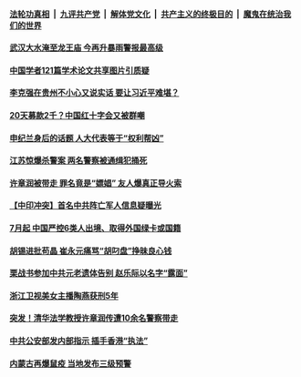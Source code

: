 

####  [法轮功真相](../../../../basic/blob/master/README.md?t=07071402) &nbsp;|&nbsp; [九评共产党](../../../../9ping.md/blob/master/README.md?t=07071402) &nbsp;|&nbsp; [解体党文化](../../../../jtdwh.md/blob/master/README.md?t=07071402)  &nbsp;|&nbsp; [共产主义的终极目的](../../../../gczydzjmd.md/blob/master/README.md?t=07071402) &nbsp;|&nbsp; [魔鬼在统治我们的世界](../../../../mgztzwmdsj.md/blob/master/README.md?t=07071402) 

#### [武汉大水淹至龙王庙 今再升暴雨警报最高级](../pages/soh5/398209.md?t=07071402) 
#### [中国学者121篇学术论文共享图片引质疑 ](../pages/soh5/398164.md?t=07071402) 
#### [李克强在贵州不小心又说实话 要让习近平难堪？](../pages/soh5/398176.md?t=07071402) 
#### [20天募款2千？中国红十字会又被群嘲](../pages/soh5/398107.md?t=07071402) 
#### [申纪兰身后的话题 人大代表等于“权利帮凶”](../pages/soh5/398131.md?t=07071402) 
#### [江苏惊爆杀警案  两名警察被通缉犯捅死](../pages/soh5/398077.md?t=07071402) 
#### [许章润被带走 罪名竟是“嫖娼” 友人爆真正导火索](../pages/soh5/397924.md?t=07071402) 
#### [【中印冲突】首名中共阵亡军人信息疑曝光](../pages/soh5/397906.md?t=07071402) 
#### [7月起 中国严控6类人出境、取得外国绿卡或国籍](../pages/soh5/397888.md?t=07071402) 
#### [胡锡进批苟晶 崔永元痛骂“胡叼盘”挣昧良心钱](../pages/soh5/397879.md?t=07071402) 
#### [栗战书参加中共元老遗体告别 赵乐际以名字“露面”](../pages/soh5/397843.md?t=07071402) 
#### [浙江卫视美女主播陶燕获刑5年](../pages/soh5/397837.md?t=07071402) 
#### [突发！清华法学教授许章润传遭10余名警察带走 ](../pages/soh5/397798.md?t=07071402) 
#### [中共公安部发内部指示 插手香港“执法”](../pages/soh5/397786.md?t=07071402) 
#### [内蒙古再爆鼠疫 当地发布三级预警](../pages/soh5/397792.md?t=07071402) 
